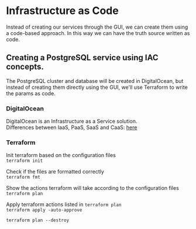 # Infrastructure as Code

Instead of creating our services through the GUI, we can create them using a code-based approach. In this way we can have the truth source written as code.  

## Creating a PostgreSQL service using IAC concepts.  

The PostgreSQL cluster and database will be created in DigitalOcean, but instead of creating them directly using the GUI, we'll use Terraform to write the params as code.  

### DigitalOcean

DigitalOcean is an Infrastructure as a Service solution.  
Differences between IaaS, PaaS, SaaS and CaaS: [here](https://cloud.google.com/learn/paas-vs-iaas-vs-saas)  

### Terraform

Init terraform based on the configuration files  
`terraform init`  

Check if the files are formatted correctly  
`terraform fmt`  

Show the actions terraform will take according to the configuration files  
`terraform plan`  

Apply terraform actions listed in `terraform plan`  
`terraform apply -auto-approve`  

`terraform plan --destroy`
